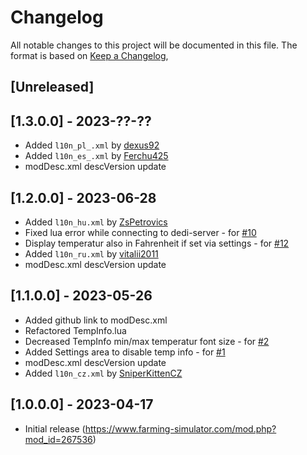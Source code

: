 # Changelog

All notable changes to this project will be documented in this file.
The format is based on [Keep a Changelog](https://keepachangelog.com/en/1.0.0/),

## [Unreleased]


## [1.3.0.0] - 2023-??-??
- Added `l10n_pl_.xml` by [dexus92](https://github.com/dexus92)
- Added `l10n_es_.xml` by [Ferchu425](https://github.com/Ferchu425)
- modDesc.xml descVersion update

## [1.2.0.0] - 2023-06-28
- Added `l10n_hu.xml` by [ZsPetrovics](https://github.com/ZsPetrovics)
- Fixed lua error while connecting to dedi-server - for [#10](https://github.com/Peppie84/FS22_ExtendedGameInfoDisplay/issues/10)
- Display temperatur also in Fahrenheit if set via settings - for [#12](https://github.com/Peppie84/FS22_ExtendedGameInfoDisplay/issues/12)
- Added `l10n_ru.xml` by [vitalii2011](https://github.com/vitalii2011)
- modDesc.xml descVersion update


## [1.1.0.0] - 2023-05-26
- Added github link to modDesc.xml
- Refactored TempInfo.lua
- Decreased TempInfo min/max temperatur font size - for [#2](https://github.com/Peppie84/FS22_ExtendedGameInfoDisplay/issues/2)
- Added Settings area to disable temp info - for [#1](https://github.com/Peppie84/FS22_ExtendedGameInfoDisplay/issues/1)
- modDesc.xml descVersion update
- Added `l10n_cz.xml` by [SniperKittenCZ](https://github.com/SniperKittenCZ)


## [1.0.0.0] - 2023-04-17
- Initial release (https://www.farming-simulator.com/mod.php?mod_id=267536)
